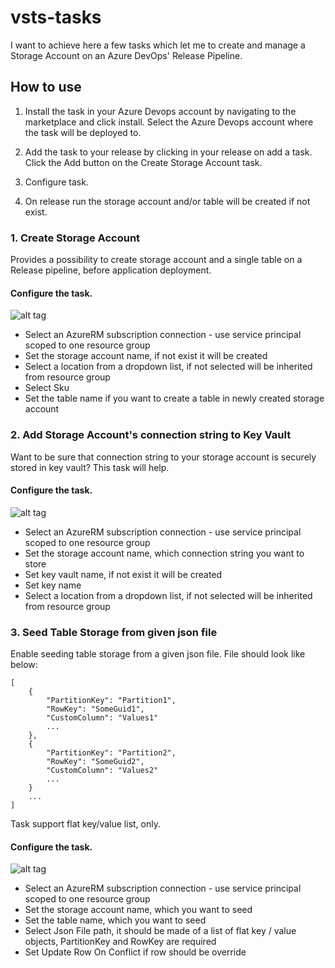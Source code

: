 # vsts-tasks

I want to achieve here a few tasks which let me to create and manage a Storage Account on an Azure DevOps' Release Pipeline.

## How to use

1. Install the task in your Azure Devops account by navigating to the marketplace and click install. Select the Azure Devops account where the task will be deployed to.

2. Add the task to your release by clicking in your release on add a task. Click the Add button on the Create Storage Account task.

3. Configure task.

4. On release run the storage account and/or table will be created if not exist.

### 1. Create Storage Account
Provides a possibility to create storage account and a single table on a Release pipeline, before application deployment.

#### Configure the task.
![alt tag](https://raw.githubusercontent.com/meanin/vsts-tasks/master/screenshots/createstorageaccount.png)
* Select an AzureRM subscription connection - use service principal scoped to one resource group
* Set the storage account name, if not exist it will be created
* Select a location from a dropdown list, if not selected will be inherited from resource group
* Select Sku
* Set the table name if you want to create a table in newly created storage account

### 2. Add Storage Account's connection string to Key Vault
Want to be sure that connection string to your storage account is securely stored in key vault? This task will help.

#### Configure the task.
![alt tag](https://raw.githubusercontent.com/meanin/vsts-tasks/master/screenshots/connectionstringtokeyvault.png)
* Select an AzureRM subscription connection - use service principal scoped to one resource group
* Set the storage account name, which connection string you want to store
* Set key vault name, if not exist it will be created
* Set key name
* Select a location from a dropdown list, if not selected will be inherited from resource group

### 3. Seed Table Storage from given json file
Enable seeding table storage from a given json file. File should look like below:
```
[
    {
        "PartitionKey": "Partition1",
        "RowKey": "SomeGuid1",
        "CustomColumn": "Values1"
        ...
    },
    {
        "PartitionKey": "Partition2",
        "RowKey": "SomeGuid2",
        "CustomColumn": "Values2"
        ...
    }
    ...
]
```
Task support flat key/value list, only.

#### Configure the task.
![alt tag](https://raw.githubusercontent.com/meanin/vsts-tasks/master/screenshots/seedtablestorage.png)
* Select an AzureRM subscription connection - use service principal scoped to one resource group
* Set the storage account name, which you want to seed
* Set the table name, which you want to seed
* Select Json File path, it should be made of a list of flat key / value objects, PartitionKey and RowKey are required
* Set Update Row On Conflict if row should be override